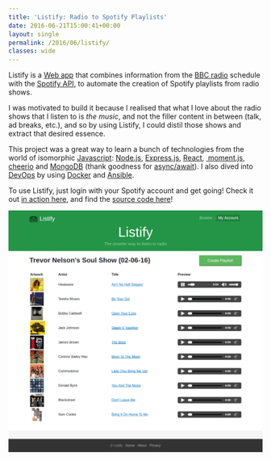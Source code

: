 ```yaml
---
title: 'Listify: Radio to Spotify Playlists'
date: 2016-06-21T15:00:41+00:00
layout: single
permalink: /2016/06/listify/
classes: wide
---
```

Listify is a [Web app](https://en.wikipedia.org/wiki/Web_application) that combines information from the [BBC radio](https://en.wikipedia.org/wiki/BBC_Radio) schedule with the [Spotify API](https://developer.spotify.com/web-api/), to automate the creation of Spotify playlists from radio shows.

I was motivated to build it because I realised that what I love about the radio shows that I listen to is _the music_, and not the filler content in between (talk, ad breaks, etc.), and so by using Listify, I could distil those shows and extract that desired essence.

This project was a great way to learn a bunch of technologies from the world of isomorphic [Javascript](https://en.wikipedia.org/wiki/JavaScript): [Node.js](https://nodejs.org/en/), [Express.js](http://expressjs.com/), [React](https://facebook.github.io/react/), [ moment.js](http://momentjs.com/), [cheerio](https://github.com/cheeriojs/cheerio) and [MongoDB](https://docs.mongodb.com/manual/) (thank goodness for [async/await](https://www.twilio.com/blog/2015/10/asyncawait-the-hero-javascript-deserved.html)). I also dived into [DevOps](https://en.wikipedia.org/wiki/DevOps) by using [Docker](https://www.docker.com/) and [Ansible](https://www.ansible.com/).

To use Listify, just login with your Spotify account and get going! Check it out [in action here](http://mansourahmed.co.uk/listify), and find the [source code here](https://github.com/ma489/listify)!

![listify-js](/assets/img/screencapture-localhost-3000-tracks-b07cm5y9-Trevor-20Nelson-s-20Soul-20Show-02-06-16-2000-00-1466261834295-1024x973-min.png)